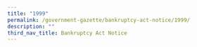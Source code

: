 ```yaml
---
title: "1999"
permalink: /government-gazette/bankruptcy-act-notice/1999/
description: ""
third_nav_title: Bankruptcy Act Notice
---
```

